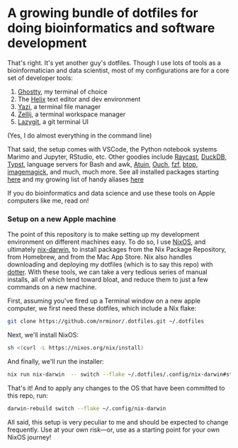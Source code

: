 # A growing bundle of dotfiles for doing bioinformatics and software development

That's right. It's yet another guy's dotfiles. Though I use lots of tools as a
bioinformatician and data scientist, most of my configurations are for a core
set of developer tools:

1. [Ghostty](https://ghostty.org/), my terminal of choice
2. The [Helix](https://helix-editor.com/) text editor and dev environment
3. [Yazi](https://yazi-rs.github.io/), a terminal file manager
4. [Zellij](https://zellij.dev/), a terminal workspace manager
5. [Lazygit](https://github.com/jesseduffield/lazygit), a git terminal UI

(Yes, I do almost everything in the command line)

That said, the setup comes with VSCode, the Python notebook systems Marimo and
Jupyter, RStudio, etc. Other goodies include
[Raycast](https://www.raycast.com/), [DuckDB](https://duckdb.org/),
[Typst](https://typst.app/), language servers for Bash and awk,
[Atuin](https://atuin.sh/), [Ouch](https://github.com/ouch-org/ouch),
[fzf](https://junegunn.github.io/fzf/),
[btop](https://github.com/aristocratos/btop),
[imagemagick](https://github.com/ImageMagick/ImageMagick), and much, much more.
See all installed packages starting
[here](https://github.com/nrminor/.dotfiles/blob/2be595fadbd191db1105c6b63ee6c23c25d0df79/.config/nix-darwin/flake.nix#L43)
and my growing list of handy aliases
[here](https://github.com/nrminor/.dotfiles/blob/2be595fadbd191db1105c6b63ee6c23c25d0df79/.zshrc#L283)

If you do bioinformatics and data science and use these tools on Apple computers
like me, read on!

### Setup on a new Apple machine

The point of this repository is to make setting up my development environment on
different machines easy. To do so, I use [NixOS](https://nixos.org/), and
ultimately [nix-darwin](https://github.com/LnL7/nix-darwin), to install packages
from the Nix Package Repository, from Homebrew, and from the Mac App Store. Nix
also handles downloading and deploying my dotfiles (which is to say this repo)
with [dotter](https://github.com/SuperCuber/dotter). With these tools, we can
take a very tedious series of manual installs, all of which tend toward bloat,
and reduce them to just a few commands on a new machine.

First, assuming you've fired up a Terminal window on a new apple computer, we
first need these dotfiles, which include a Nix flake:

```bash
git clone https://github.com/nrminor/.dotfiles.git ~/.dotfiles
```

Next, we'll install NixOS:

```bash
sh <(curl -L https://nixos.org/nix/install)
```

And finally, we'll run the installer:

```bash
nix run nix-darwin  -- switch --flake ~/.dotfiles/.config/nix-darwin#starter
```

That's it! And to apply any changes to the OS that have been committed to this
repo, run:

```bash
darwin-rebuild switch --flake ~/.config/nix-darwin
```

All said, this setup is very peculiar to me and should be expected to change
frequently. Use at your own risk—or, use as a starting point for your own NixOS
journey!
